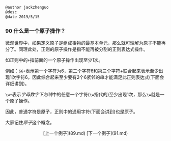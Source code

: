 ```markdown
@author jackzhenguo
@desc 
@date 2019/5/15
```

### 90 什么是一个原子操作？

微观世界中，如果定义原子是组成事物的最基本单元，那么就可理解为原子不能再分了。同理此处，正则的原子操作是指不能再被分割的正则表达式操作。

如正则中的`+`指前面的一个原子操作出现至少1次。

例如：`66+`表示第一个字符为6，第二个字符6和第三个字符+联合起来表示至少出现1次字符6，因此综合起来至少要有2个6紧邻的串才能满足此正则表达式(下面会详细讲到)。

`\w+`表示*字母数字下划线*中的任意一个字符(`\w`指代的)至少出现1次，那么`\w`就是一个原子操作。

因此，普通字符是原子，正则中的通用字符(下面会讲到)也是原子。

大家记住*原子*这个概念。

<center>[上一个例子](89.md)    [下一个例子](91.md)</center>